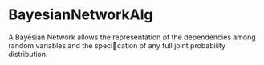 # BayesianNetworkAlg

A Bayesian Network allows the representation
of the dependencies among random variables and the specication of any full
joint probability distribution.
